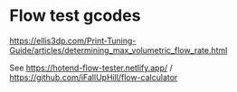 # Flow test gcodes

<https://ellis3dp.com/Print-Tuning-Guide/articles/determining_max_volumetric_flow_rate.html>

See <https://hotend-flow-tester.netlify.app/> / <https://github.com/iFallUpHill/flow-calculator>

